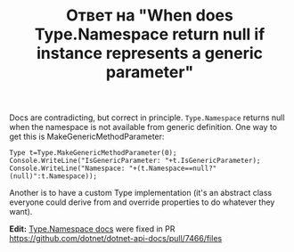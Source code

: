﻿---
title: "Ответ на \"When does Type.Namespace return null if instance represents a generic parameter\""
se.owner.user_id: 8674428
se.owner.display_name: "MSDN.WhiteKnight"
se.owner.link: "https://stackoverflow.com/users/8674428/msdn-whiteknight"
se.answer_id: 70228868
se.question_id: 69786564
se.post_type: answer
se.is_accepted: True
---
<p>Docs are contradicting, but correct in principle. <code>Type.Namespace</code> returns null when the namespace is not available from generic definition. One way to get this is MakeGenericMethodParameter:</p>

<pre><code>Type t=Type.MakeGenericMethodParameter(0);
Console.WriteLine(&quot;IsGenericParameter: &quot;+t.IsGenericParameter);
Console.WriteLine(&quot;Namespace: &quot;+(t.Namespace==null?&quot;(null)&quot;:t.Namespace));
</code></pre>
<p>Another is to have a custom Type implementation (it's an abstract class everyone could derive from and override properties to do whatever they want).</p>
<p><strong>Edit:</strong> <a href="https://learn.microsoft.com/en-us/dotnet/api/system.type.namespace?view=net-5.0" rel="nofollow noreferrer">Type.Namespace docs</a> were fixed in PR <a href="https://github.com/dotnet/dotnet-api-docs/pull/7466/files" rel="nofollow noreferrer">https://github.com/dotnet/dotnet-api-docs/pull/7466/files</a></p>
